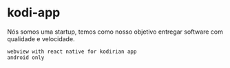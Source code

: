# kodi-app

Nós somos uma startup, temos como nosso objetivo entregar software com qualidade e velocidade. 

    webview with react native for kodirian app
    android only
    
